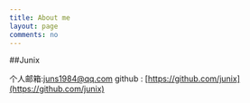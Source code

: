 ```yaml
---
title: About me
layout: page
comments: no
---
```

  
##Junix

个人邮箱:juns1984@qq.com
github : [https://github.com/junix](https://github.com/junix)   
